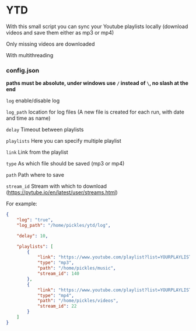 # YTD

With this small script you can sync your Youtube playlists locally (download videos and save them either as mp3 or mp4)

Only missing videos are downloaded

With multithreading


### config.json

**paths must be absolute, under windows use `/` instead of `\`, no slash at the end**

`log` enable/disable log

`log_path` location for log files (A new file is created for each run, with date and time as name)

`delay` Timeout between playlists

`playlists` Here you can specify multiple playlist

`link` Link from the playlist

`type` As which file should be saved (mp3 or mp4)

`path` Path where to save

`stream_id` Stream with which to download (https://pytube.io/en/latest/user/streams.html)

For example:

```json
{   
    "log": "true",
    "log_path": "/home/pickles/ytd/log",

    "delay": 10,

    "playlists": [
        {
            "link": "https://www.youtube.com/playlist?list=YOURPLAYLISTLINK",
            "type": "mp3",
            "path": "/home/pickles/music",
            "stream_id": 140
        },
        {
            "link": "https://www.youtube.com/playlist?list=YOURPLAYLISTLINK",
            "type": "mp4",
            "path": "/home/pickles/videos",
            "stream_id": 22
        }
    ]
}
```
